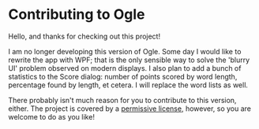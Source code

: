# Contributing to Ogle

Hello, and thanks for checking out this project!

I am no longer developing this version of Ogle. Some day I would like to rewrite the app with WPF; that is the only sensible way to solve the 'blurry UI' problem observed on modern displays. I also plan to add a bunch of statistics to the Score dialog: number of points scored by word length, percentage found by length, et cetera. I will replace the word lists as well.

There probably isn't much reason for you to contribute to this version, either. The project is covered by a [permissive license](https://github.com/anthemion-org/ogle/blob/master/LICENSE.md), however, so you are welcome to do as you like!

